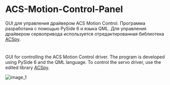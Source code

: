 # ACS-Motion-Control-Panel

GUI для управления драйвером ACS Motion Control. Программа разработана c помощью PySide 6 и языка QML. Для управления драйвером сервопривода используется отредактированная библиотека  [ACSpy](https://github.com/petebachant/ACSpy).  

#

GUI for controlling the ACS Motion Control driver. The program is developed using PySide 6 and the QML language. To control the servo driver, use the edited library [ACSpy](https://github.com/petebachant/ACSpy).


![image_1](https://raw.githubusercontent.com/barannikovMU/ACS-Motion-Control-Panel/main/images/screenshot.png)
